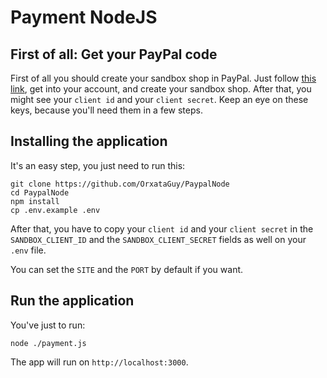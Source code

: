 # Payment NodeJS
## First of all: Get your PayPal code 
First of all you should create your sandbox shop in PayPal. Just follow [this link](!https://developer.paypal.com), get into your account, and create your sandbox shop. After that, you might see your `client id` and your `client secret`. Keep an eye on these keys, because you'll need them in a few steps.

## Installing the application
It's an easy step, you just need to run this:
```
git clone https://github.com/OrxataGuy/PaypalNode
cd PaypalNode
npm install
cp .env.example .env
```
After that, you have to copy your `client id` and your `client secret` in the `SANDBOX_CLIENT_ID` and the `SANDBOX_CLIENT_SECRET` fields as well on your `.env` file.

You can set the `SITE` and the `PORT` by default if you want.

## Run the application
You've just to run:
```
node ./payment.js
```
The app will run on `http://localhost:3000`.